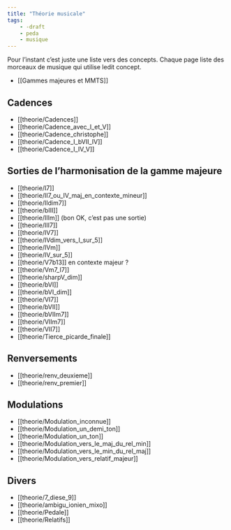 ```yaml
---
title: "Théorie musicale"
tags:
    - -draft
    - peda
    - musique
---
```


Pour l’instant c’est juste une liste vers des concepts. Chaque page liste
des morceaux de musique qui utilise ledit concept.

- [[Gammes majeures et MMTS]]

## Cadences

- [[theorie/Cadences]]
- [[theorie/Cadence_avec_I_et_V]]
- [[theorie/Cadence_christophe]]
- [[theorie/Cadence_I_bVII_IV]]
- [[theorie/Cadence_I_IV_V]]

## Sorties de l’harmonisation de la gamme majeure

- [[theorie/I7]]
- [[theorie/II7_ou_IV_maj_en_contexte_mineur]]
- [[theorie/IIdim7]]
- [[theorie/bIII]]
- [[theorie/IIIm]] (bon OK, c’est pas une sortie)
- [[theorie/III7]]
- [[theorie/IV7]]
- [[theorie/IVdim_vers_I_sur_5]]
- [[theorie/IVm]]
- [[theorie/IV_sur_5]]
- [[theorie/V7b13]] en contexte majeur ?
- [[theorie/Vm7_I7]]
- [[theorie/sharpV_dim]]
- [[theorie/bVI]]
- [[theorie/bVI_dim]]
- [[theorie/VI7]]
- [[theorie/bVII]]
- [[theorie/bVIIm7]]
- [[theorie/VIIm7]]
- [[theorie/VII7]]
- [[theorie/Tierce_picarde_finale]]

## Renversements

- [[theorie/renv_deuxieme]]
- [[theorie/renv_premier]]

## Modulations

- [[theorie/Modulation_inconnue]]
- [[theorie/Modulation_un_demi_ton]]
- [[theorie/Modulation_un_ton]]
- [[theorie/Modulation_vers_le_maj_du_rel_min]]
- [[theorie/Modulation_vers_le_min_du_rel_maj]]
- [[theorie/Modulation_vers_relatif_majeur]]

## Divers

- [[theorie/7_diese_9]]
- [[theorie/ambigu_ionien_mixo]]
- [[theorie/Pedale]]
- [[theorie/Relatifs]]
